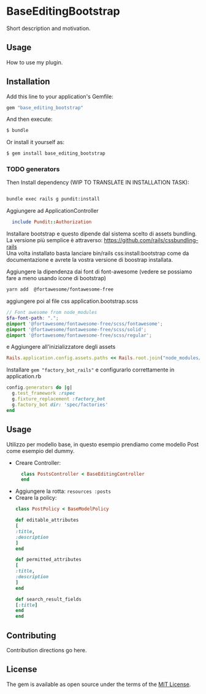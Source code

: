 # BaseEditingBootstrap
Short description and motivation.

## Usage
How to use my plugin.

## Installation
Add this line to your application's Gemfile:

```ruby
gem "base_editing_bootstrap"
```

And then execute:
```bash
$ bundle
```

Or install it yourself as:
```bash
$ gem install base_editing_bootstrap
```

### TODO generators
Then Install dependency (WIP TO TRANSLATE IN INSTALLATION TASK):
```bash

bundle exec rails g pundit:install
```
Aggiungere ad ApplicationController 
```ruby
  include Pundit::Authorization
```

Installare bootstrap e questo dipende dal sistema scelto di assets bundling.  
La versione più semplice è attraverso: https://github.com/rails/cssbundling-rails  
Una volta installato basta lanciare bin/rails css:install:bootstrap come da
documentazione e avrete la vostra versione di boostrap installata.

Aggiungere la dipendenza dai font di font-awesome (vedere se possiamo fare a meno usando icone di bootstrap)
```bash
yarn add  @fortawesome/fontawesome-free
```
aggiungere poi al file css application.bootstrap.scss
```scss
// Font awesome from node_modules
$fa-font-path: ".";
@import '@fortawesome/fontawesome-free/scss/fontawesome';
@import '@fortawesome/fontawesome-free/scss/solid';
@import '@fortawesome/fontawesome-free/scss/regular';
```
e Aggiungere all'inizializzatore degli assets
```ruby
Rails.application.config.assets.paths << Rails.root.join("node_modules/@fortawesome/fontawesome-free/webfonts")
```
Installare `gem "factory_bot_rails"` e configurarlo correttamente in application.rb
```ruby
config.generators do |g|
  g.test_framework :rspec
  g.fixture_replacement :factory_bot
  g.factory_bot dir: 'spec/factories'
end
```

## Usage
Utilizzo per modello base, in questo esempio prendiamo come modello Post come esempio del dummy.

- Creare Controller:
  ```ruby
    class PostsController < BaseEditingController
    end
  ```
- Aggiungere la rotta: `resources :posts`
- Creare la policy:
  ```ruby
  class PostPolicy < BaseModelPolicy
  
  def editable_attributes
  [
  :title,
  :description
  ]
  end
  
  def permitted_attributes
  [
  :title,
  :description
  ]
  end
  
  def search_result_fields
  [:title]
  end
  end

  ```

## Contributing
Contribution directions go here.

## License
The gem is available as open source under the terms of the [MIT License](https://opensource.org/licenses/MIT).
